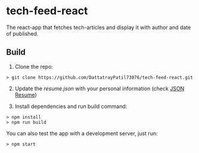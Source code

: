 # tech-feed-react

The react-app that fetches tech-articles and display it with author  and date of published. 

## Build

1. Clone the repo:
```console
> git clone https://github.com/DattatrayPatil73076/tech-feed-react.git
```

2. Update the *resume.json* with your personal information (check [JSON Resume](https://jsonresume.org/))

3. Install dependencies and run build command:
```console
> npm install
> npm run build
```

You can also test the app with a development server, just run:

```console
> npm start
```
